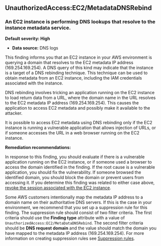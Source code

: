 UnauthorizedAccess:EC2/MetadataDNSRebind
----------------------------------------


### An EC2 instance is performing DNS lookups that resolve to the instance metadata service.


**Default severity: High**


 * **Data source:** DNS logs

This finding informs you that an EC2 instance in your AWS environment is querying a domain that resolves to the EC2 metadata IP address (169\.254\.169\.254\). A DNS query of this kind may indicate that the instance is a target of a DNS rebinding technique. This technique can be used to obtain metadata from an EC2 instance, including the IAM credentials associated with the instance.


DNS rebinding involves tricking an application running on the EC2 instance to load return data from a URL, where the domain name in the URL resolves to the EC2 metadata IP address (169\.254\.169\.254\). This causes the application to access EC2 metadata and possibly make it available to the attacker. 


It is possible to access EC2 metadata using DNS rebinding only if the EC2 instance is running a vulnerable application that allows injection of URLs, or if someone accesses the URL in a web browser running on the EC2 instance.


**Remediation recommendations:**


In response to this finding, you should evaluate if there is a vulnerable application running on the EC2 instance, or if someone used a browser to access the domain identified in the finding. If the root cause is a vulnerable application, you should fix the vulnerability. If someone browsed the identified domain, you should block the domain or prevent users from accessing it. If you determine this finding was related to either case above, [revoke the session associated with the EC2 instance](https://docs.aws.amazon.com/IAM/latest/UserGuide/id_roles_use_revoke-sessions.html).


Some AWS customers intentionally map the metadata IP address to a domain name on their authoritative DNS servers. If this is the case in your environment, we recommend that you set up a suppression rule for this finding. The suppression rule should consist of two filter criteria. The first criteria should use the **Finding type** attribute with a value of `UnauthorizedAccess:EC2/MetaDataDNSRebind`. The second filter criteria should be **DNS request domain** and the value should match the domain you have mapped to the metadata IP address (169\.254\.169\.254\). For more information on creating suppression rules see [Suppression rules](https://docs.aws.amazon.com/guardduty/latest/ug/findings_suppression-rule.html).

